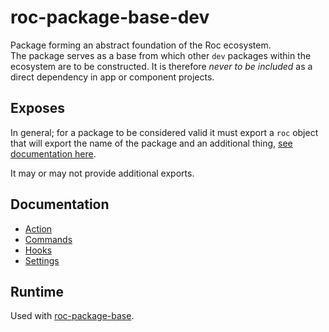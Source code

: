 # roc-package-base-dev
Package forming an abstract foundation of the Roc ecosystem.  
The package serves as a base from which other `dev` packages within the ecosystem are to be constructed. It is therefore _never to be included_ as a direct dependency in app or component projects.  

## Exposes
In general; for a package to be considered valid it must export a `roc` object that will export the name of the package and an additional thing, [see documentation here](https://github.com/rocjs/roc/blob/master/docs/Extensions.md#general-structure).

It may or may not provide additional exports.

## Documentation
- [Action](/packages/roc-package-base-dev/docs/Actions.md)
- [Commands](/packages/roc-package-base-dev/docs/Commands.md)
- [Hooks](/packages/roc-package-base-dev/docs/Hooks.md)
- [Settings](/packages/roc-package-base-dev/docs/Settings.md)

## Runtime
Used with [roc-package-base](/packages/roc-package-base).

